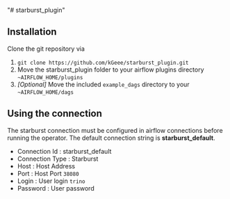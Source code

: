 "# starburst_plugin" 

## Installation

Clone the git repository via 

1. `git clone https://github.com/kGeee/starburst_plugin.git`
2. Move the starburst_plugin folder to your airflow plugins directory `~AIRFLOW_HOME/plugins`
3. *[Optional]* Move the included `example_dags` directory to your `~AIRFLOW_HOME/dags`


## Using the connection
The starburst connection must be configured in airflow connections before running the operator. The default connection string is **starburst_default**.

- Connection Id : starburst_default
- Connection Type : Starburst
- Host : Host Address
- Port : Host Port `38080`
- Login : User login `trino`
- Password : User password
